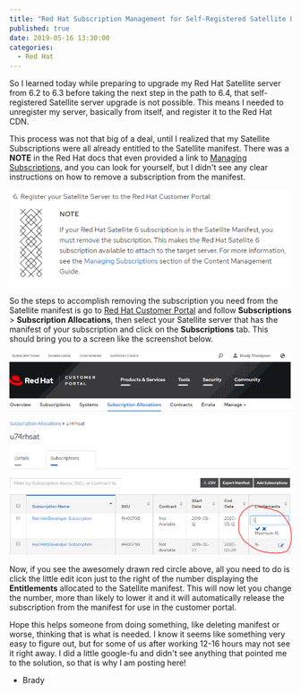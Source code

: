 ```yaml
---
title: "Red Hat Subscription Management for Self-Registered Satellite Upgrade"
published: true
date: 2019-05-16 13:30:00
categories:
  - Red Hat
---
```


So I learned today while preparing to upgrade my Red Hat Satellite server from 6.2 to 6.3 before taking the next step in the path to 6.4, that self-registered Satellite server upgrade is not possible.  This means I needed to unregister my server, basically from itself, and register it to the Red Hat CDN. 

This process was not that big of a deal, until I realized that my Satellite Subscriptions were all already entitled to the Satellite manifest.  There was a **NOTE** in the Red Hat docs that even provided a link to [Managing Subscriptions](https://access.redhat.com/documentation/en-us/red_hat_satellite/6.2/html/content_management_guide/managing_subscriptions), and you can look for yourself, but I didn't see any clear instructions on how to remove a subscription from the manifest.  
<!--more-->
![Red Hat NOTE](/images/manifestNote.png)
    
So the steps to accomplish removing the subscription you need from the Satellite manifest is go to [Red Hat Customer Portal](https://access.redhat.com/) and follow **Subscriptions** > **Subscription Allocations**, then select your Satellite server that has the manifest of your subscription and click on the **Subscriptions** tab.  This should bring you to a screen like the screenshot below.

![Satellite Subscription Screenshot](/images/satelliteSubs.png)

Now, if you see the awesomely drawn red circle above, all you need to do is click the little edit icon just to the right of the number displaying the **Entitlements** allocated to the Satellite manifest.  This will now let you change the number, more than likely to lower it and it will automatically release the subscription from the manifest for use in the customer portal.

Hope this helps someone from doing something, like deleting manifest or worse, thinking that is what is needed.  I know it seems like something very easy to figure out, but for some of us after working 12-16 hours may not see it right away.  I did a little google-fu and didn't see anything that pointed me to the solution, so that is why I am posting here!

- Brady